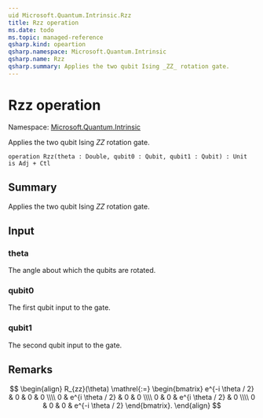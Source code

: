 ```yaml
---
uid Microsoft.Quantum.Intrinsic.Rzz
title: Rzz operation
ms.date: todo
ms.topic: managed-reference
qsharp.kind: opeartion
qsharp.namespace: Microsoft.Quantum.Intrinsic
qsharp.name: Rzz
qsharp.summary: Applies the two qubit Ising _ZZ_ rotation gate.
---
```


# Rzz operation

Namespace: [Microsoft.Quantum.Intrinsic](xref:Microsoft.Quantum.Intrinsic)

Applies the two qubit Ising _ZZ_ rotation gate.
```qsharp
operation Rzz(theta : Double, qubit0 : Qubit, qubit1 : Qubit) : Unit is Adj + Ctl
```

## Summary
Applies the two qubit Ising _ZZ_ rotation gate.

## Input
### theta
The angle about which the qubits are rotated.
### qubit0
The first qubit input to the gate.
### qubit1
The second qubit input to the gate.

## Remarks
$$
\begin{align}
    R_{zz}(\theta) \mathrel{:=}
    \begin{bmatrix}
        e^{-i \theta / 2} & 0 & 0 & 0 \\\\
        0 & e^{i \theta / 2} & 0 & 0 \\\\
        0 & 0 & e^{i \theta / 2} & 0 \\\\
        0 & 0 & 0 & e^{-i \theta / 2}
    \end{bmatrix}.
\end{align}
$$
